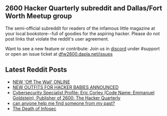 ## 2600 Hacker Quarterly subreddit and Dallas/Fort Worth Meetup group
The semi-official subreddit for readers of the infamous little magazine at your local bookstore--full of goodies for the aspiring hacker. Please do not post links that violate the reddit's user agreement.

Want to see a new feature or contribute: 
Join us in [discord](https://dfw2600.dapla.net/chat) under #support or open an issue ticket at [dfw2600.dapla.net/issues](https://dfw2600.dapla.net/issues)

## Latest Reddit Posts
<!-- BLOG-POST-LIST:START -->
- [NEW 'Off The Wall' ONLINE](https://2600.com/wall/17-01-2023)
- [NEW OUTFITS FOR HACKER BABIES ANNOUNCED](https://2600.com/content/new-outfits-hacker-babies-announced)
- [Cybersecurity Specialist Profile: Eric Corley (Code Name: Emmanuel Goldstein), Publisher of 2600: The Hacker Quarterly](https://www.reddit.com/r/2600/comments/10bxeuu/cybersecurity_specialist_profile_eric_corley_code/)
- [can anyone help me find someone from my past?](https://www.reddit.com/r/2600/comments/10bt63y/can_anyone_help_me_find_someone_from_my_past/)
- [The Death of Infosec](https://www.reddit.com/r/2600/comments/10b44c5/the_death_of_infosec/)
<!-- BLOG-POST-LIST:END -->
